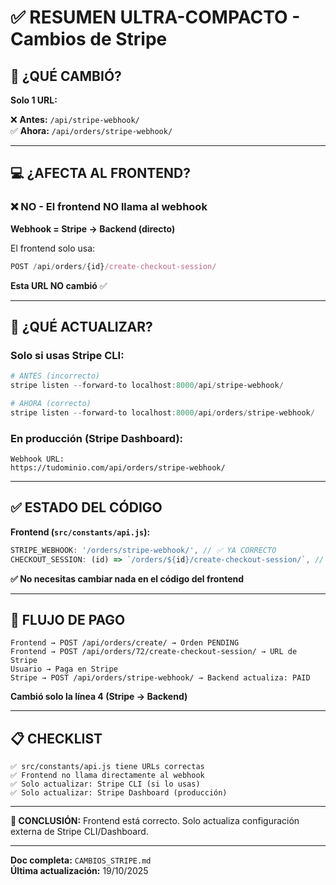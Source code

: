 # ✅ RESUMEN ULTRA-COMPACTO - Cambios de Stripe

## 🎯 ¿QUÉ CAMBIÓ?

**Solo 1 URL:**

❌ **Antes:** `/api/stripe-webhook/`  
✅ **Ahora:** `/api/orders/stripe-webhook/`

---

## 💻 ¿AFECTA AL FRONTEND?

### ❌ NO - El frontend NO llama al webhook

**Webhook = Stripe → Backend (directo)**

El frontend solo usa:
```javascript
POST /api/orders/{id}/create-checkout-session/
```

**Esta URL NO cambió** ✅

---

## 🔧 ¿QUÉ ACTUALIZAR?

### Solo si usas Stripe CLI:

```powershell
# ANTES (incorrecto)
stripe listen --forward-to localhost:8000/api/stripe-webhook/

# AHORA (correcto)
stripe listen --forward-to localhost:8000/api/orders/stripe-webhook/
```

### En producción (Stripe Dashboard):

```
Webhook URL:
https://tudominio.com/api/orders/stripe-webhook/
```

---

## ✅ ESTADO DEL CÓDIGO

**Frontend (`src/constants/api.js`):**
```javascript
STRIPE_WEBHOOK: '/orders/stripe-webhook/', // ✅ YA CORRECTO
CHECKOUT_SESSION: (id) => `/orders/${id}/create-checkout-session/`, // ✅ YA CORRECTO
```

**✅ No necesitas cambiar nada en el código del frontend**

---

## 🧪 FLUJO DE PAGO

```
Frontend → POST /api/orders/create/ → Orden PENDING
Frontend → POST /api/orders/72/create-checkout-session/ → URL de Stripe
Usuario → Paga en Stripe
Stripe → POST /api/orders/stripe-webhook/ → Backend actualiza: PAID
```

**Cambió solo la línea 4 (Stripe → Backend)**

---

## 📋 CHECKLIST

```
✅ src/constants/api.js tiene URLs correctas
✅ Frontend no llama directamente al webhook
✅ Solo actualizar: Stripe CLI (si lo usas)
✅ Solo actualizar: Stripe Dashboard (producción)
```

---

**🎯 CONCLUSIÓN:** Frontend está correcto. Solo actualiza configuración externa de Stripe CLI/Dashboard.

---

**Doc completa:** `CAMBIOS_STRIPE.md`  
**Última actualización:** 19/10/2025
